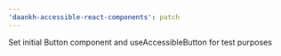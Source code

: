 ```yaml
---
'daankh-accessible-react-components': patch
---
```


Set initial Button component and useAccessibleButton for test purposes
